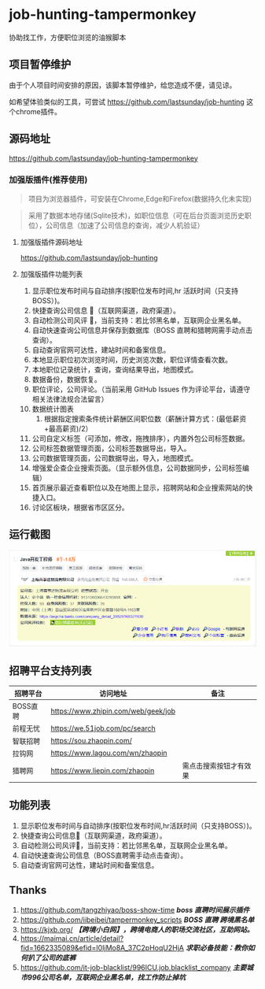 # job-hunting-tampermonkey

协助找工作，方便职位浏览的油猴脚本

## 项目暂停维护

由于个人项目时间安排的原因，该脚本暂停维护，给您造成不便，请见谅。

如希望体验类似的工具，可尝试 https://github.com/lastsunday/job-hunting 这个chrome插件。

## 源码地址

<https://github.com/lastsunday/job-hunting-tampermonkey>

### 加强版插件(推荐使用)

> 项目为浏览器插件，可安装在Chrome,Edge和Firefox(数据持久化未实现)

> 采用了数据本地存储(Sqlite技术)，如职位信息（可在后台页面浏览历史职位），公司信息（加速了公司信息的查询，减少人机验证）

1. 加强版插件源码地址

    <https://github.com/lastsunday/job-hunting>

2. 加强版插件功能列表

    1. 显示职位发布时间与自动排序(按职位发布时间,hr 活跃时间（只支持 BOSS）)。
    2. 快捷查询公司信息 🔎（互联网渠道，政府渠道）。
    3. 自动检测公司风评 📡，当前支持：若比邻黑名单，互联网企业黑名单。
    4. 自动快速查询公司信息并保存到数据库（BOSS 直聘和猎聘网需手动点击查询）。
    5. 自动查询官网可达性，建站时间和备案信息。
    6. 本地显示职位初次浏览时间，历史浏览次数，职位详情查看次数。
    7. 本地职位记录统计，查询，查询结果导出，地图模式。
    8. 数据备份，数据恢复。
    9. 职位评论，公司评论。（当前采用 GitHub Issues 作为评论平台，请遵守相关法律法规合法留言）
    10. 数据统计图表
        1. 根据指定搜索条件统计薪酬区间职位数（薪酬计算方式：(最低薪资+最高薪资)/2）
    11. 公司自定义标签（可添加，修改，拖拽排序），内置外包公司标签数据。
    12. 公司标签数据管理页面，公司标签数据导出，导入。
    13. 公司数据管理页面，公司数据导出，导入，地图模式。
    14. 增强爱企查企业搜索页面。（显示额外信息，公司数据同步，公司标签编辑）
    15. 首页展示最近查看职位以及在地图上显示，招聘网站和企业搜索网站的快捷入口。
    16. 讨论区板块，根据省市区区分。

## 运行截图

<img src="https://raw.githubusercontent.com/lastsunday/job-hunting-tampermonkey/main/docs/introduction/tampermonkey-51job.png" alt="chrome_extension_sidepanel_open" width="600px"/>

## 招聘平台支持列表

| 招聘平台  | 访问地址                            | 备注                   |
| --------- | ----------------------------------- | ---------------------- |
| BOSS直聘  | <https://www.zhipin.com/web/geek/job> |                        |
| 前程无忧  | <https://we.51job.com/pc/search>      |                        |
| 智联招聘  | <https://sou.zhaopin.com/>            |                        |
| 拉钩网    | <https://www.lagou.com/wn/zhaopin>    |                        |
| 猎聘网 | <https://www.liepin.com/zhaopin>              | 需点击搜索按钮才有效果 |

## 功能列表

1. 显示职位发布时间与自动排序(按职位发布时间,hr活跃时间（只支持BOSS）)。
2. 快捷查询公司信息🔎（互联网渠道，政府渠道）。
3. 自动检测公司风评📡，当前支持：若比邻黑名单，互联网企业黑名单。
4. 自动快速查询公司信息（BOSS直聘需手动点击查询）。
5. 自动查询官网可达性，建站时间和备案信息。

## Thanks

1. <https://github.com/tangzhiyao/boss-show-time> ***boss 直聘时间展示插件***
2. <https://github.com/iibeibei/tampermonkey_scripts> ***BOSS 直聘 跨境黑名单***
3. <https://kjxb.org/> ***【跨境小白网】，跨境电商人的职场交流社区，互助网站。***
4. <https://maimai.cn/article/detail?fid=1662335089&efid=I0IjMo8A_37C2pHoqU2HjA> ***求职必备技能：教你如何扒了公司的底裤***
5. <https://github.com/it-job-blacklist/996ICU.job.blacklist_company> ***主要城市996公司名单，互联网企业黑名单，找工作防止掉坑***
